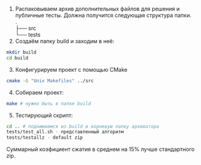 1. Распаковываем архив дополнительных файлов для решения и публичные тесты. Должна получится следующая
структура папки.<br/>
.<br/>
├── src<br/>
└── tests<br/>
2. Создаём папку build и заходим в неё:
```sh
mkdir build
cd build
```
3. Конфигурируем проект с помощью CMake
```sh
cmake -G "Unix Makefiles" ../src
```
4. Собираем проект:
```sh
make # нужно быть в папке build
```
5. Тестирующий скрипт:
```sh
cd .. # поднимаемся из build в корневую папку архиватора
tests/test_all.sh - представленный алгоритм
tests/testallz - default zip
```
Суммарный коэфициент сжатия в среднем на 15% лучше стандартного zip.
